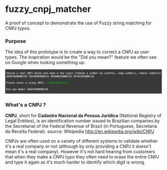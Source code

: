 # fuzzy_cnpj_matcher
A proof of concept to demonstrate the use of Fuzzy string matching for CNPJ typos.

### Purpose
The idea of this prototype is to create a way to correct a CNPJ as user types. The inspiration would be the "Did you mean?" feature we often see on Google when looking something up.

![](github_image/example.png?raw=true)

### What's a CNPJ ?
**CNPJ**, short for **Cadastro Nacional da Pessoa Jurídica** (National Registry of Legal Entities), is an identification number issued to Brazilian companies by the Secretariat of the Federal Revenue of Brazil (in Portuguese, Secretaria da Receita Federal). source: Wikipedia http://en.wikipedia.org/wiki/CNPJ

CNPJs are often used on a variety of different systems to validate whether it's a real company or not (although by only providing a CNPJ it doesn't mean it's a real company). However it's not hard hearing from customers that when they make a CNPJ typo they often need to erase the entire CNPJ and type it again as it's much harder to identify which digit is wrong.
